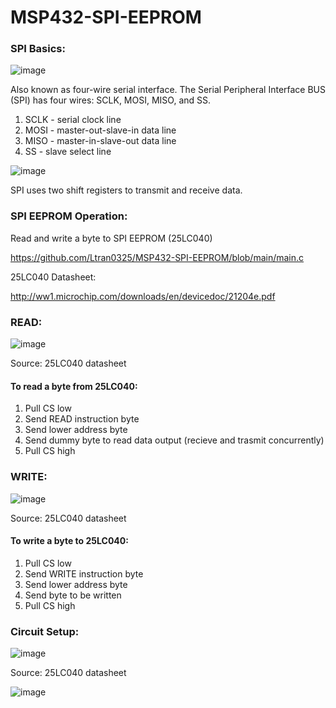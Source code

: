 # MSP432-SPI-EEPROM

### SPI Basics:

![image](https://user-images.githubusercontent.com/62213019/129626245-543b62bc-bbc0-48e1-9f64-ec390cfd4d86.png)

Also known as four-wire serial interface. The Serial Peripheral Interface BUS (SPI) has four wires: SCLK, MOSI, MISO, and SS.

1. SCLK - serial clock line
2. MOSI - master-out-slave-in data line
3. MISO - master-in-slave-out data line
4. SS   - slave select line

![image](https://user-images.githubusercontent.com/62213019/129627036-3ffac29d-6939-4d6c-9d03-7c0f8e565f01.png)

SPI uses two shift registers to transmit and receive data. 
### SPI EEPROM Operation:
Read and write a byte to SPI EEPROM (25LC040)

https://github.com/Ltran0325/MSP432-SPI-EEPROM/blob/main/main.c

25LC040 Datasheet:

http://ww1.microchip.com/downloads/en/devicedoc/21204e.pdf

### READ:

![image](https://user-images.githubusercontent.com/62213019/113335699-28cd4880-92da-11eb-974d-c92428ee64c9.png)

Source: 25LC040 datasheet

#### To read a byte from 25LC040:
1. Pull CS low
2. Send READ instruction byte
3. Send lower address byte
4. Send dummy byte to read data output (recieve and trasmit concurrently)
5. Pull CS high

### WRITE:

![image](https://user-images.githubusercontent.com/62213019/113335761-3e427280-92da-11eb-9d71-49c8a015225f.png)

Source: 25LC040 datasheet

#### To write a byte to 25LC040:
1. Pull CS low
2. Send WRITE instruction byte
3. Send lower address byte
4. Send byte to be written
5. Pull CS high

### Circuit Setup:
![image](https://user-images.githubusercontent.com/62213019/113356078-97200400-92f6-11eb-88fc-5f6e8cfd3292.png)

Source: 25LC040 datasheet

![image](https://user-images.githubusercontent.com/62213019/113356022-81aada00-92f6-11eb-8e76-0e11fa0d790d.png)






